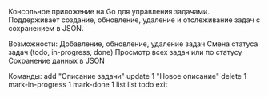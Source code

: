 Консольное приложение на Go для управления задачами. Поддерживает создание, обновление, удаление и отслеживание задач с сохранением в JSON.

Возможности:
Добавление, обновление, удаление задач
Смена статуса задач (todo, in-progress, done)
Просмотр всех задач или по статусу
Сохранение данных в JSON

Команды:
add "Описание задачи"
update 1 "Новое описание"
delete 1
mark-in-progress 1
mark-done 1
list
list todo
exit


